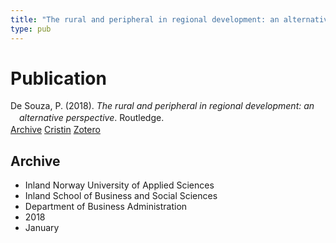 ```yaml
---
title: "The rural and peripheral in regional development: an alternative perspective"
type: pub
---
```

<h1>Publication</h1>
<article id="csl-bib-container-HLYJN4LE" class="csl-bib-container">
  <div class="csl-bib-body" style="line-height: 1.35; padding-left: 1em; text-indent:-1em;">
  <div class="csl-entry">De Souza, P. (2018). <i>The rural and peripheral in regional development: an alternative perspective</i>. Routledge.</div>
</div>
  <div class="csl-bib-buttons">
    <a href="#taxonomy-article-HLYJN4LE" class="csl-bib-button">Archive</a>
    <a href="https://app.cristin.no/results/show.jsf?id=1551698" alt="Cristin URL" class="csl-bib-button">Cristin</a>
    <a href="http://zotero.org/groups/5022929/items/HLYJN4LE" alt="Zotero URL" class="csl-bib-button">Zotero</a>
  </div>
  <div id="csl-bib-meta-container-HLYJN4LE"></div>
</article>
<div id="csl-bib-meta-HLYJN4LE" class="csl-bib-meta">
  <article id="taxonomy-article-HLYJN4LE" class="taxonomy-article">
    <h1>Archive</h1>
    <ul>
      <li>Inland Norway University of Applied Sciences</li>
      <li>Inland School of Business and Social Sciences</li>
      <li>Department of Business Administration</li>
      <li>2018</li>
      <li>January</li>
    </ul>
  </article>
</div>
